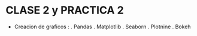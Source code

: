 # CLASE 2 y PRACTICA 2
- Creacion de graficos :
    . Pandas
    . Matplotlib
    . Seaborn
    . Plotnine
    . Bokeh
